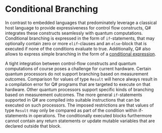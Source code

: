 # Conditional Branching

In contrast to embedded languages that predominately leverage a classical host language to provide expressiveness for control flow constructs, Q# integrates these constructs seamlessly with quantum computations. 
Conditional branching is expressed in the form of `if`-statements, that may optionally contain zero or more `elif`-clauses and an `else`-block that is executed if none of the conditions evaluate to true. 
Additionally, Q# also allows to express simple branching in the form of a [conditional expression](https://github.com/microsoft/qsharp-language/tree/beheim/specs/Specifications/Language).

A tight integration between control-flow constructs and quantum computations of course poses a challenge for current hardware. Certain quantum processors do not support branching based on measurement outcomes. Comparison for values of type `Result` will hence always result in a compilation error for Q# programs that are targeted to execute on that hardware. 
Other quantum processors support specific kinds of branching based on measurement outcomes. The more general `if`-statements supported in Q# are compiled into suitable instructions that can be executed on such processors. The imposed restrictions are that values of type `Result` may only be compared as part of the condition within if-statements in operations. The conditionally executed blocks furthermore cannot contain any return statements or update mutable variables that are declared outside that block. 

